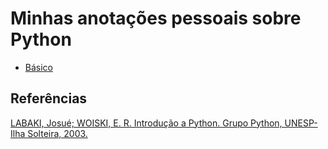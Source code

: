 # Minhas anotações pessoais sobre Python

- [Básico](https://github.com/efurlanm/pyth/blob/master/python.ipynb)



## Referências

[LABAKI, Josué; WOISKI, E. R. Introdução a Python. Grupo Python, UNESP-Ilha Solteira, 2003.](https://dcc.ufrj.br/~fabiom/python/pythonbasico.pdf)